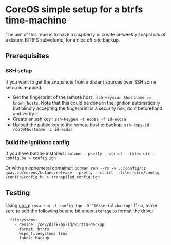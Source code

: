 # CoreOS simple setup for a btrfs time-machine

The aim of this repo is to have a raspberry pi create bi-weekly snapshots of a distant BTRFS subvolume,
for a nice off site backup.

## Prerequisites

### SSH setup

If you want to get the snapshots from a distant sources over SSH some setup is required:

- Get the fingerprint of the remote host : `ssh-keyscan $hostname >> known_hosts`. Note that this could be done in the ignition automatically but blindly accepting the fingerprint is a security risk, do it beforehand and verify it.
- Create an ssh key : `ssh-keygen -t ecdsa -f id-ecdsa`
- Upload the public key to the remote host to backup: `ssh-copy-id root@$hostname -i id-ecdsa`

### Build the ignitionc config

If you have butane installed :  `butane --pretty --strict --files-dir . config.bu > config.ign`

Or with an ephemeral container: `podman run --rm -v .:/config/:z quay.io/coreos/butane:release --pretty --strict --files-dir=/config /config/config.bu > transpiled_config.ign`

## Testing

Using [cosa](https://coreos.github.io/coreos-assembler/): `cosa run -i config.ign -D "1G:serial=backup"`
If so, make sure to add the following butane bit under `storage` to format the drive:
```
  filesystems:
    - device: /dev/disk/by-id/virtio-backup
      format: btrfs
      wipe_filesystem: true
      label: backup

```